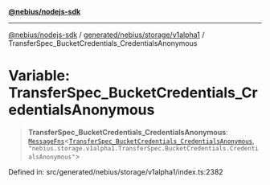 [**@nebius/nodejs-sdk**](../../../../../README.md)

***

[@nebius/nodejs-sdk](../../../../../README.md) / [generated/nebius/storage/v1alpha1](../README.md) / TransferSpec\_BucketCredentials\_CredentialsAnonymous

# Variable: TransferSpec\_BucketCredentials\_CredentialsAnonymous

> **TransferSpec\_BucketCredentials\_CredentialsAnonymous**: [`MessageFns`](../../../../../runtime/protos/core/interfaces/MessageFns.md)\<[`TransferSpec_BucketCredentials_CredentialsAnonymous`](../interfaces/TransferSpec_BucketCredentials_CredentialsAnonymous.md), `"nebius.storage.v1alpha1.TransferSpec.BucketCredentials.CredentialsAnonymous"`\>

Defined in: src/generated/nebius/storage/v1alpha1/index.ts:2382
